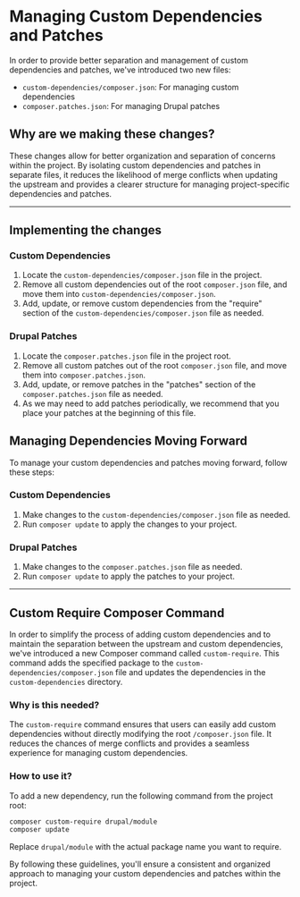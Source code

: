 # Managing Custom Dependencies and Patches

In order to provide better separation and management of custom dependencies and patches, we've introduced two new files:

- `custom-dependencies/composer.json`: For managing custom dependencies
- `composer.patches.json`: For managing Drupal patches

## Why are we making these changes?

These changes allow for better organization and separation of concerns within the project. By isolating custom dependencies and patches in separate files, it reduces the likelihood of merge conflicts when updating the upstream and provides a clearer structure for managing project-specific dependencies and patches.

---

## Implementing the changes

### Custom Dependencies

1. Locate the `custom-dependencies/composer.json` file in the project.
2. Remove all custom dependencies out of the root `composer.json` file, and move them into `custom-dependencies/composer.json`.
3. Add, update, or remove custom dependencies from the "require" section of the `custom-dependencies/composer.json` file as needed.

### Drupal Patches

1. Locate the `composer.patches.json` file in the project root.
2. Remove all custom patches out of the root `composer.json` file, and move them into `composer.patches.json`.
3. Add, update, or remove patches in the "patches" section of the `composer.patches.json` file as needed.
4. As we may need to add patches periodically, we recommend that you place your patches at the beginning of this file.

## Managing Dependencies Moving Forward

To manage your custom dependencies and patches moving forward, follow these steps:

### Custom Dependencies

1. Make changes to the `custom-dependencies/composer.json` file as needed.
2. Run `composer update` to apply the changes to your project.

### Drupal Patches

1. Make changes to the `composer.patches.json` file as needed.
2. Run `composer update` to apply the patches to your project.

---

## Custom Require Composer Command

In order to simplify the process of adding custom dependencies and to maintain the separation between the upstream and custom dependencies, we've introduced a new Composer command called `custom-require`. This command adds the specified package to the `custom-dependencies/composer.json` file and updates the dependencies in the `custom-dependencies` directory.

### Why is this needed?

The `custom-require` command ensures that users can easily add custom dependencies without directly modifying the root `/composer.json` file. It reduces the chances of merge conflicts and provides a seamless experience for managing custom dependencies.

### How to use it?

To add a new dependency, run the following command from the project root:

```sh
composer custom-require drupal/module
composer update
```

Replace `drupal/module` with the actual package name you want to require.

By following these guidelines, you'll ensure a consistent and organized approach to managing your custom dependencies and patches within the project.
